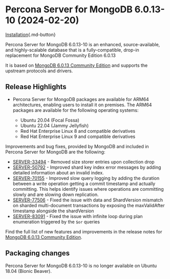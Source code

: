 # Percona Server for MongoDB 6.0.13-10 (2024-02-20)

[Installation](../install/index.md){.md-button}


Percona Server for MongoDB 6.0.13-10 is an enhanced, source-available, and highly-scalable database that is a
fully-compatible, drop-in replacement for MongoDB Community Edition 6.0.13

It is based on [MongoDB 6.0.13 Community Edition](https://www.mongodb.com/docs/manual/release-notes/6.0/#6.0.13---jan-18--2024) and supports the upstream protocols and drivers.


## Release Highlights

* Percona Server for MongoDB packages are available for ARM64 architectures, enabling users to install it on premises. The ARM64 packages are available for the following operating systems:

   * Ubuntu 20.04 (Focal Fossa)
   * Ubuntu 22.04 (Jammy Jellyfish)
   * Red Hat Enterprise Linux 8 and compatible derivatives
   * Red Hat Enterprise Linux 9 and compatible derivatives

Improvements and bug fixes, provided by MongoDB and included in Percona Server for MongoDB are the following:

* [SERVER-33494](https://jira.mongodb.org/browse/SERVER-33494) - Removed size storer entries upon collection drop
* [SERVER-50792](https://jira.mongodb.org/browse/SERVER-50792) - Improved shard key index error messages by adding detailed information about an invalid index.
* [SERVER-70155](https://jira.mongodb.org/browse/SERVER-70155) - Improved slow query logging by adding the duration between a write operation getting a commit timestamp and actually committing. This helps identify issues where operations are committing slowly and are slowing down replication.
* [SERVER-77506](https://jira.mongodb.org/browse/SERVER-77506) - Fixed the issue with data and ShardVersion mismatch on sharded multi-document transactions by exposing the maxValidAfter timestamp alongside the shardVersion
* [SERVER-83091](https://jira.mongodb.org/browse/SERVER-83091) - Fixed the issue with infinite loop during plan enumeration triggered by the `$or` queries


Find the full list of new features and improvements in the release notes for [MongoDB 6.0.13 Community Edition](https://www.mongodb.com/docs/manual/release-notes/6.0/#6.0.13---jan-18--2024).

## Packaging changes

Percona Server for MongoDB 6.0.13-10 is no longer available on Ubuntu 18.04 (Bionic Beaver). 


